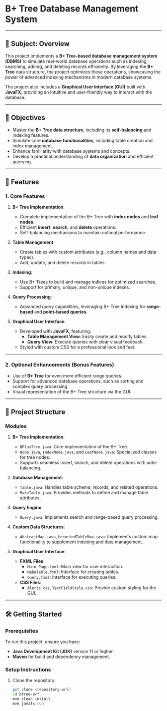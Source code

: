 <!-- Begin README in LTR mode -->
<div dir="ltr">

# B+ Tree Database Management System

---

## **📖 Subject: Overview**
This project implements a **B+ Tree-based database management system (DBMS)** to simulate real-world database operations such as indexing, searching, adding, and deleting records efficiently. By leveraging the **B+ Tree** data structure, the project optimizes these operations, showcasing the power of advanced indexing mechanisms in modern database systems.

The project also includes a **Graphical User Interface (GUI)** built with **JavaFX**, providing an intuitive and user-friendly way to interact with the database.

---

## **🎯 Objectives**
- Master the **B+ Tree data structure**, including its **self-balancing** and indexing features.
- Simulate core **database functionalities**, including table creation and index management.
- Enhance familiarity with database systems and concepts.
- Develop a practical understanding of **data organization** and efficient querying.

---

## **🚀 Features**

### **1. Core Features**
1. **B+ Tree Implementation**:
   - Complete implementation of the B+ Tree with **index nodes** and **leaf nodes**.
   - Efficient **insert**, **search**, and **delete** operations.
   - Self-balancing mechanisms to maintain optimal performance.

2. **Table Management**:
   - Create tables with custom attributes (e.g., column names and data types).
   - Add, update, and delete records in tables.

3. **Indexing**:
   - Use B+ Trees to build and manage indices for optimized searches.
   - Support for primary, unique, and non-unique indexes.

4. **Query Processing**:
   - Advanced query capabilities, leveraging B+ Tree indexing for **range-based** and **point-based queries**.

5. **Graphical User Interface**:
   - Developed with **JavaFX**, featuring:
     - **Table Management View**: Easily create and modify tables.
     - **Query View**: Execute queries with clear visual feedback.
   - Styled with custom CSS for a professional look and feel.

---

### **2. Optional Enhancements (Bonus Features)**
- Use of **B+ Tree** for even more efficient range queries.
- Support for advanced database operations, such as sorting and complex query processing.
- Visual representation of the B+ Tree structure via the GUI.

---

## **📂 Project Structure**

### **Modules**
1. **B+ Tree Implementation**:
   - `BPlusTree.java`: Core implementation of the B+ Tree.
   - `Node.java`, `IndexNode.java`, and `LeafNode.java`: Specialized classes for tree nodes.
   - Supports seamless insert, search, and delete operations with auto-balancing.

2. **Database Management**:
   - `Table.java`: Handles table schema, records, and related operations.
   - `MakeTable.java`: Provides methods to define and manage table attributes.

3. **Query Engine**:
   - `Query.java`: Implements search and range-based query processing.

4. **Custom Data Structures**:
   - `AbstractMap.java`, `UnsortedTableMap.java`: Implements custom map functionality to supplement indexing and data management.

5. **Graphical User Interface**:
   - **FXML Files**:
     - `Main Page.fxml`: Main view for user interaction.
     - `MakeTable.fxml`: Interface for creating tables.
     - `Query.fxml`: Interface for executing queries.
   - **CSS Files**:
     - `Alerts.css`, `TextFieldStyle.css`: Provide custom styling for the GUI.

---

## **🛠️ Getting Started**

### **Prerequisites**
To run this project, ensure you have:
- **Java Development Kit (JDK)** version 11 or higher.
- **Maven** for build and dependency management.

### **Setup Instructions**
1. Clone the repository:
   ```bash
   git clone <repository-url>
   cd btree-erf
   mvn clean install
   mvn javafx:run


